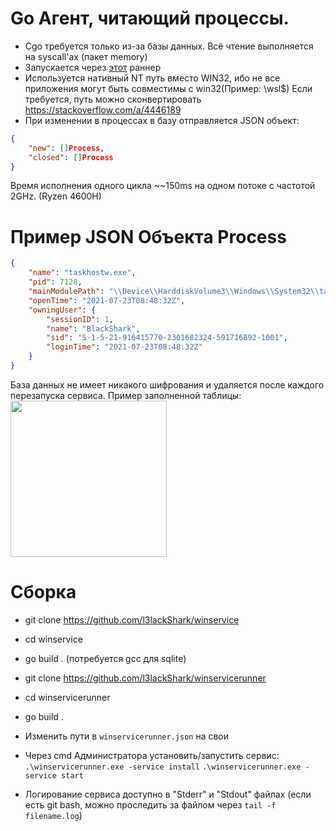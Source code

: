 # Go Агент, читающий процессы.

* Cgo требуется только из-за базы данных. Всё чтение выполняется на syscall'ах (пакет memory)
* Запускается через [этот](https://github.com/l3lackShark/winservicerunner) раннер 
* Используется нативный NT путь вместо WIN32, ибо не все приложения могут быть совместимы с win32(Пример: \\wsl$) Если требуется, путь можно сконвертировать https://stackoverflow.com/a/4446189 
* При изменении в процессах в базу отправляется JSON объект:

```json
{
    "new": []Process,
    "closed": []Process
}
```

Время исполнения одного цикла ~~150ms на одном потоке с частотой 2GHz. (Ryzen 4600H)   

# Пример JSON Объекта Process

```json
{
	"name": "taskhostw.exe",
	"pid": 7128,
	"mainModulePath": "\\Device\\HarddiskVolume3\\Windows\\System32\\taskhostw.exe",
	"openTime": "2021-07-23T08:48:32Z",
	"owningUser": {
		"sessionID": 1,
		"name": "BlackShark",
		"sid": "S-1-5-21-916415770-2301682324-591716892-1001",
		"loginTime": "2021-07-23T08:48:32Z"
	}
}
```

База данных не имеет никакого шифрования и удаляется после каждого перезапуска сервиса. Пример заполненной таблицы: 
<img  src="https://cdn.discordapp.com/attachments/562954897163812865/870270378151378944/unknown.png"  width="250">


# Сборка
* git clone https://github.com/l3lackShark/winservice
* cd winservice
* go build . (потребуется gcc для sqlite) 

* git clone https://github.com/l3lackShark/winservicerunner
* cd winservicerunner
* go build .
* Изменить пути в `winservicerunner.json` на свои
* Через cmd Администратора установить/запустить сервис: `.\winservicerunner.exe -service install`  `.\winservicerunner.exe -service start`
* Логирование сервиса доступно в "Stderr" и "Stdout" файлах (если есть git bash, можно проследить за файлом через `tail -f filename.log`)

